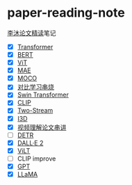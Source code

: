 # paper-reading-note

[李沐论文精读](https://github.com/mli/paper-reading)笔记

- [x] [Transformer](./notes/001_transformer.md)
- [x] [BERT](./notes/002_bert.md)
- [x] [ViT](./notes/003_vit.md)
- [x] [MAE](./notes/004_mae.md)
- [x] [MOCO](./notes/005_moco.md)
- [x] [对比学习串烧](./notes/006_contrast_learning.md)
- [x] [Swin Transformer](./notes/007_swin_transformer.md)
- [x] [CLIP](./notes/008_clip.md)
- [x] [Two-Stream](./notes/009_two_stream.md)
- [x] [I3D](./notes/010_i3d.md)
- [x] [视频理解论文串讲](./notes/011_video_understanding.md)
- [ ] [DETR](./notes/012_detr.md)
- [x] [DALL·E 2](./notes/013_dalle2.md)
- [x] [ViLT](./notes/014_vilt.md)
- [ ] CLIP improve
- [x] [GPT](./notes/016_gpt.md)
- [x] [LLaMA](./notes/018_llama.md)
